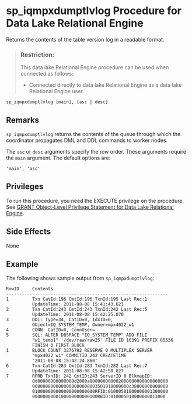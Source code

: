 <!-- loioa248fa2184f21015ba00f6e8d43ec7f1 -->

# sp\_iqmpxdumptlvlog Procedure for Data Lake Relational Engine

Returns the contents of the table version log in a readable format.



> ### Restriction:  
> This data lake Relational Engine procedure can be used when connected as follows:
> 
> -   Connected directly to data lake Relational Engine as a data lake Relational Engine user.



```
sp_iqmpxdumptlvlog [main], [asc | desc]
```



<a name="loioa248fa2184f21015ba00f6e8d43ec7f1__iq_iqmpx_254"/>

## Remarks

`sp_iqmpxdumptlvlog` returns the contents of the queue through which the coordinator propagates DML and DDL commands to worker nodes.

The `asc` or `desc` arguments specify the row order. These arguments require the `main` argument. The default options are:

```
'main', 'asc'
```



<a name="loioa248fa2184f21015ba00f6e8d43ec7f1__iq_iqmpx_253"/>

## Privileges

To run this procedure, you need the EXECUTE privilege on the procedure. See [GRANT Object-Level Privilege Statement for Data Lake Relational Engine](../080-sql-statements/grant-object-level-privilege-statement-for-data-lake-relational-engine-a3e154f.md). 



## Side Effects

None



## Example

The following shows sample output from `sp_iqmpxdumptlvlog`:

```
RowID     Contents
--------------------------------------------------------------
1         Txn CatId:196 CmtId:196 TxnId:195 Last Rec:1 
          UpdateTime: 2011-08-08 15:41:43.621
2         Txn CatId:243 CmtId:243 TxnId:242 Last Rec:5 
          UpdateTime: 2011-08-08 15:42:25.070
3         DDL: Type=34, CatID=0, IdxID=0,
          Object=IQ_SYSTEM_TEMP, Owner=mpx4022_w1
4         CONN: CatID=0, ConnUser=
5         SQL: ALTER DBSPACE "IQ_SYSTEM_TEMP" ADD FILE
          "w1_temp1" '/dev/raw/raw25' FILE ID 16391 PREFIX 65536 
          FINISH 0 FIRST BLOCK
1         BLOCK COUNT 3276792 RESERVE 0 MULTIPLEX SERVER 
          "mpx4022_w1" COMMITID 242 CREATETIME 
          '2011-08-08 15:42:24.860'
6         Txn CatId:283 CmtId:283 TxnId:282 Last Rec:7 
          UpdateTime: 2011-08-08 15:42:50.827
7         RFRB TxnID: 242 CmtID:243 ServerID 0 BlkmapID:
          0d00000000000000d2000a000000000002000000000000000000
          0000000000000000000008003501010000000c38000000000000
          010000000000000000000000RFID:01000501000000001300000
          0000000000100000000000100RBID:010005010000000013000
```

